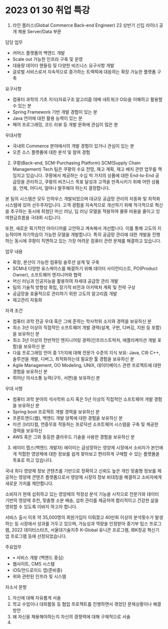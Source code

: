 # 2023 01 30 취업 특강

1. 라인 플러스(Global Commerce Back-end Engineer)
22 상반기 신입 라이너 공개 채용 Server/Data 부문

담당 업무
- 커머스 플랫폼의 백엔드 개발
- Scale out 가능한 인프라 구축 및 운영
- 대용량 데이터 핸들링 및 다양한 비즈니스 요구사항 개발
- 글로벌 서비스로서 지속적으로 증가하는 트랙픽에 대응하는 확장 가능한 플랫폼 구축 

요구사항
- 컴퓨터 과학의 기초 지식(자료구조 알고리즘 데베 네트워크 OS)을 이해하고 활용할 수 있는 분
- Spring Framework 기반 개발 경험이 있는 분
- Java 언어에 대한 활용 능력이 있는 분
- 페어 프로그래밍, 코드 리뷰 등 개발 문화에 관심이 많은 분

우대사항
- 국내외 Commerce 분야에서의 개발 경험이 있거나 관심이 있는 분
- 오픈 소스 플랫폼에 대한 분석 및 참여 경험 

2. 쿠팡(Back-end, SCM-Purchasing Platform)
SCM(Supply Chain Management) Tech 팀은 쿠팡의 수요 전망, 재고 계획, 재고 배치 관련 업무를 책임지고 있습니다. 쿠팡에서 제공하는 수십 억 가지의 상품에 대한 End-to-End 공급망을 관리하고, 쿠팡의 비즈니스 목표 달성과 고객을 만족시키기 위해 어떤 상품을, 언제, 어디서, 얼마나 발주해야 하는지 결정합니다.

본 팀의 시스템은 모두 인하우스 개발되었으며 대규모 공급망 관리의 자동화 및 최적화 시스템에 있어 선두주자입니다. 고객 경험을 지속적으로 개선하기 위해 적극적으로 혁신을 추구하는 동시에 최첨단 머신 러닝, 딥 러닝 모델을 적용하여 물류 비용을 줄이고 잉여현금흐름을 극대화 시킵니다.

또한, 새로운 획기적인 아이디어를 고안하고 계속해서 개선합니다. 이를 통해 고도의 지능적이며 자기학습이 가능한 모델을 개발합니다. 특히 공급망 관리에 대한 개발을 진행하는 동시에 쿠팡이 직면하고 있는 가장 어려운 컴퓨터 관련 문제를 해결하고 있습니다.

업무 내용 
- 확장, 분산이 가능한 컴퓨팅 솔루션 설계 및 구축
- SCM내 다양한 유스케이스를 해결하기 위해 데이터 사이언티스트, PO(Product Owner), 소프트웨어 엔지니어와 협력
- 머신 러닝과 인공지능을 활용하여 차세대 공급망 관리 개발
- 팀의 기술적 방향성 확립, 장기적 비전과 아키텍처 계획 및 전략 구상
- 공급망을 효율적으로 관리하기 위한 고도의 알고리즘 개발
- 재고관리 자동화

자격 조건 
- 컴퓨터 과학 전공 우대 혹은 그에 준하는 학사학위 소지와 경력을 보유하신 분
- 최소 3년 이상의 직접적인 소프트웨어 개발 경력(설계, 구현, 디버깅, 지원 등 포함)을 보유하신 분
- 최소 3년 이상의 전반적인 엔지니어링 경력(인프라스트럭처, 애플리케이션 개발 포함)을 보유하신 분
- 다음 프로그래밍 언어 중 1가지에 대해 전문가 수준의 지식 보유: Java, C와 C++, 솔루션을 개발, 디버그, 최적화하는데 필요한 툴 경험을 보유하신 분
- Agile Management, OO Modeling, UNIX, 데이터베이스 관련 프로젝트에 대한 경험을 보유하신 분
- 뛰어난 의사소통 능력(구두, 서면)을 보유하신 분

우대 사항
- 컴퓨터 과학 분야의 석사학위 소지 혹은 5년 이상의 직접적인 소프트웨어 개발 경험을 보유하신 분
- Spring boot 프로젝트 개발 경력을 보유하신 분
- 프론트엔드(웹), 백엔드 개발 양쪽에 대한 경험을 보유하신 분
- 미션 크리티컬, 연중무휴 작동하는 프로덕션 소프트웨어 시스템을 구축 및 제공한 경력을 보유하신 
- AWS 혹은 그와 동등한 클라우드 기술을 사용한 경험을 보유하신 분

3. 에이미 랩스(백엔드 개발자)
에이미는 급성장하는 영양제 시장에서 소비자가 본인에게 적합한 영양제에 대한 정보를 쉽게 찾아보고 편리하게 구매할 수 있는 플랫폼을 목표로 하고 있습니다. 

국내 최다 영양제 정보 콘텐츠를 기반으로 정확하고 신뢰도 높은 개인 맞춤형 정보를 제공하는 영양제 콘텐츠 플랫폼으로서 영양제 시장의 정보 비대칭을 해결하고 소비자에게 새로운 가치를 제안합니다.

소비자가 현재 섭취하고 있는 영양제의 적정성 분석 기능을 시작으로 전문가와 데이터 기반의 영양제 추천, 맞춤형 소분 배송, 섭취 관리를 제공하여 합리적이고 건강한 삶을 영위할 수 있도록 이바지 하고자 합니다.

서비스 출시 이후 약 35,000명의 회원가입이 이뤄졌고 40만회 이상의 분석횟수가 발생하는 등 시장에서 성과를 거두고 있으며, 가능성과 역량을 인정받아 중기부 팁스 프로그램, 2022 데이터스타즈, 서울대기술지주 K-Global 유니콘 프로그램, IBK창공 혁신기업 프로그램 등에 선정되었습니다.

주요업무
- • 서비스 개발 (백엔드 중심)
- 웹사이트, CMS 시스템 
- iOS/안드로이드 앱(준비중)
- 위와 관련된 인프라 및 시스템


자소서 문항
1. 자신에 대해 자유롭게 서술
2. 학교 수업이나 대외활동 등 협업 프로젝트를 진행하면서 겪었던 문제상황이나 해결 방안
3. 왜 자신을 채용해야하는지 자신의 경쟁력에 대해 구체적으로 서술
4. 